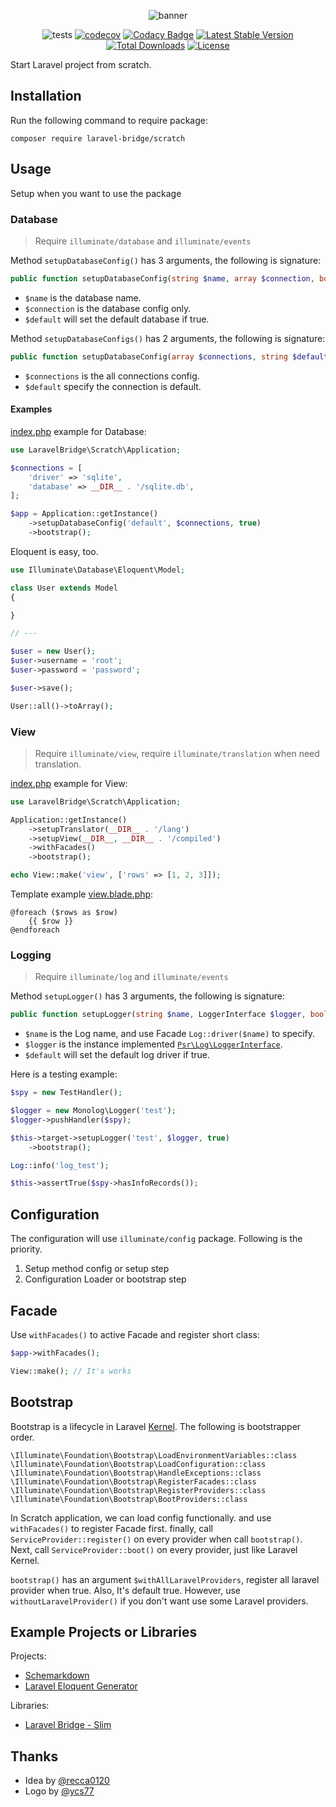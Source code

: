 <p align="center">
<img src="https://laravel-bridge.github.io/banner.svg" alt="banner">
</p>

<p align="center">
<img src="https://github.com/laravel-bridge/scratch/workflows/tests/badge.svg" alt="tests">
<a href="https://codecov.io/gh/laravel-bridge/scratch"><img src="https://codecov.io/gh/laravel-bridge/scratch/branch/master/graph/badge.svg" alt="codecov"></a>
<a href="https://www.codacy.com/gh/laravel-bridge/scratch"><img src="https://api.codacy.com/project/badge/Grade/f0b586d036aa4924a343051339b9b433" alt="Codacy Badge"></a>
<a href="https://packagist.org/packages/laravel-bridge/scratch"><img src="https://poser.pugx.org/laravel-bridge/scratch/v/stable" alt="Latest Stable Version"></a>
<a href="https://packagist.org/packages/laravel-bridge/scratch"><img src="https://poser.pugx.org/laravel-bridge/scratch/d/total.svg" alt="Total Downloads"></a>
<a href="https://packagist.org/packages/laravel-bridge/scratch"><img src="https://poser.pugx.org/laravel-bridge/scratch/license" alt="License"></a>
</p>

Start Laravel project from scratch.

## Installation

Run the following command to require package:

    composer require laravel-bridge/scratch

## Usage

Setup when you want to use the package

### Database

> Require `illuminate/database` and `illuminate/events`

Method `setupDatabaseConfig()` has 3 arguments, the following is signature:

```php
public function setupDatabaseConfig(string $name, array $connection, bool $default = false);
```

* `$name` is the database name.
* `$connection` is the database config only.
* `$default` will set the default database if true.

Method `setupDatabaseConfigs()` has 2 arguments, the following is signature:

```php
public function setupDatabaseConfig(array $connections, string $default = 'default');
```

* `$connections` is the all connections config.
* `$default` specify the connection is default.

#### Examples

[index.php](/examples/database/index.php) example for Database:

```php
use LaravelBridge\Scratch\Application;

$connections = [
    'driver' => 'sqlite',
    'database' => __DIR__ . '/sqlite.db',
];

$app = Application::getInstance()
    ->setupDatabaseConfig('default', $connections, true)
    ->bootstrap();
```

Eloquent is easy, too.

```php
use Illuminate\Database\Eloquent\Model;

class User extends Model
{

}

// ---

$user = new User();
$user->username = 'root';
$user->password = 'password';

$user->save();

User::all()->toArray();
```

### View

> Require `illuminate/view`, require `illuminate/translation` when need translation.

[index.php](/examples/view/index.php) example for View: 

```php
use LaravelBridge\Scratch\Application;

Application::getInstance()
    ->setupTranslator(__DIR__ . '/lang')
    ->setupView(__DIR__, __DIR__ . '/compiled')
    ->withFacades()
    ->bootstrap();

echo View::make('view', ['rows' => [1, 2, 3]]);
```

Template example [view.blade.php](/examples/view/view.blade.php):

```blade
@foreach ($rows as $row)
    {{ $row }}
@endforeach
```

### Logging

> Require `illuminate/log` and `illuminate/events`

Method `setupLogger()` has 3 arguments, the following is signature:

```php
public function setupLogger(string $name, LoggerInterface $logger, bool $default = false);
```

* `$name` is the Log name, and use Facade `Log::driver($name)` to specify.
* `$logger` is the instance implemented [`Psr\Log\LoggerInterface`](https://www.php-fig.org/psr/psr-3/).
* `$default` will set the default log driver if true.

Here is a testing example:

```php
$spy = new TestHandler();

$logger = new Monolog\Logger('test');
$logger->pushHandler($spy);

$this->target->setupLogger('test', $logger, true)
    ->bootstrap();

Log::info('log_test');

$this->assertTrue($spy->hasInfoRecords());
```

## Configuration

The configuration will use `illuminate/config` package. Following is the priority.

1. Setup method config or setup step
2. Configuration Loader or bootstrap step

## Facade

Use `withFacades()` to active Facade and register short class:

```php
$app->withFacades();

View::make(); // It's works
```

## Bootstrap

Bootstrap is a lifecycle in Laravel [Kernel](https://github.com/laravel/framework/blob/v7.1.0/src/Illuminate/Foundation/Http/Kernel.php#L37-L42). The following is bootstrapper order.

```
\Illuminate\Foundation\Bootstrap\LoadEnvironmentVariables::class
\Illuminate\Foundation\Bootstrap\LoadConfiguration::class
\Illuminate\Foundation\Bootstrap\HandleExceptions::class
\Illuminate\Foundation\Bootstrap\RegisterFacades::class
\Illuminate\Foundation\Bootstrap\RegisterProviders::class
\Illuminate\Foundation\Bootstrap\BootProviders::class
```

In Scratch application, we can load config functionally. and use `withFacades()` to register Facade first. finally, call `ServiceProvider::register()` on every provider when call `bootstrap()`. Next, call `ServiceProvider::boot()` on every provider, just like Laravel Kernel.

`bootstrap()` has an argument `$withAllLaravelProviders`, register all laravel provider when true. Also, It's default true. However, use `withoutLaravelProvider()` if you don't want use some Laravel providers. 

## Example Projects or Libraries

Projects:

* [Schemarkdown](https://github.com/MilesChou/schemarkdown)
* [Laravel Eloquent Generator](https://github.com/104corp/laravel-eloquent-generator)

Libraries:

* [Laravel Bridge - Slim](https://github.com/laravel-bridge/slim)

## Thanks

* Idea by [@recca0120](https://github.com/recca0120/laravel-bridge)
* Logo by [@ycs77](https://github.com/ycs77)
